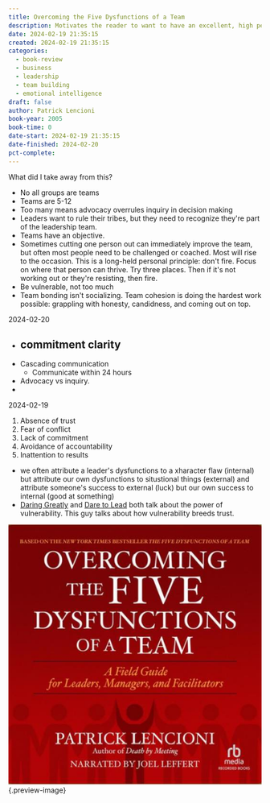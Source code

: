 ```yaml
---
title: Overcoming the Five Dysfunctions of a Team
description: Motivates the reader to want to have an excellent, high performing team by addressing concerns
date: 2024-02-19 21:35:15
created: 2024-02-19 21:35:15
categories:
  - book-review
  - business
  - leadership
  - team building
  - emotional intelligence
draft: false
author: Patrick Lencioni
book-year: 2005
book-time: 0
date-start: 2024-02-19 21:35:15
date-finished: 2024-02-20
pct-complete:
---
```

What did I take away from this?

- No all groups are teams
- Teams are 5-12
- Too many means advocacy overrules inquiry in decision making
- Leaders want to rule their tribes, but they need to recognize they're part of the leadership team. 
- Teams have an objective. 
- Sometimes cutting one person out can immediately improve the team, but often most people need to be challenged or coached. Most will rise to the occasion. This is a long-held personal principle: don't fire. Focus on where that person can thrive. Try three places. Then if it's not working out or they're resisting, then fire. 
- Be vulnerable, not too much
- Team bonding isn't socializing. Team cohesion is doing the hardest work possible: grappling with honesty, candidness, and coming out on top. 



2024-02-20

- commitment clarity 
	- 
- Cascading communication
	- Communicate within 24 hours
- Advocacy vs inquiry. 
- 


2024-02-19

1. Absence of trust 
2. Fear of conflict
3. Lack of commitment
4. Avoidance of accountability 
5. Inattention to results 

- we often attribute a leader's dysfunctions to a xharacter flaw (internal) but attribute our own dysfunctions to situstional things (external) and attribute someone's success to external (luck) but our own success to internal (good at something) 
- [Daring Greatly](daring-greatly.md) and [Dare to Lead](dare-to-lead.md) both talk about the power of vulnerability. This guy talks about how vulnerability breeds trust. 

![The Fivr Dysfunctions](../img/book-5-dysfunctions.jpeg){.preview-image}